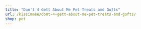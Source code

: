 ```yaml
---
title: "Don't 4 Gett About Me Pet Treats amd Gofts"
url: /kissimmee/dont-4-gett-about-me-pet-treats-amd-gofts/
shop: pet
---
```

